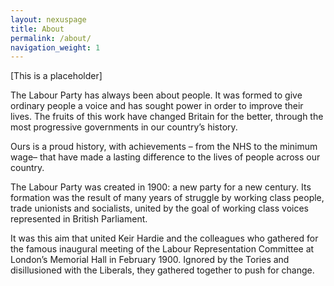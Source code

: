```yaml
---
layout: nexuspage
title: About
permalink: /about/
navigation_weight: 1
---
```


[This is a placeholder]

The Labour Party has always been about people. It was formed to give ordinary people a voice and has sought power in order to improve their lives. The fruits of this work have changed Britain for the better, through the most progressive governments in our country’s history.

Ours is a proud history, with achievements – from the NHS to the minimum wage– that have made a lasting difference to the lives of people across our country.


The Labour Party was created in 1900: a new party for a new century. Its formation was the result of many years of struggle by working class people, trade unionists and socialists, united by the goal of working class voices represented in British Parliament.

It was this aim that united Keir Hardie and the colleagues who gathered for the famous inaugural meeting of the Labour Representation Committee at London’s Memorial Hall in February 1900. Ignored by the Tories and disillusioned with the Liberals, they gathered together to push for change.
